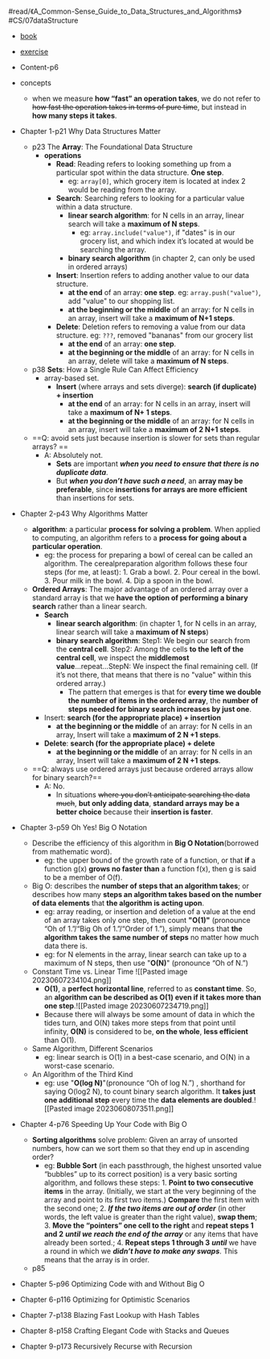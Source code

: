 #read/《A_Common-Sense_Guide_to_Data_Structures_and_Algorithms》 #CS/07dataStructure 

- [book](https://usermanual.wiki/Document/A20Common20Sense20Guide20To20Data20Structures20And20Algorithms2020Jay20Wengrow.1281995573.pdf)
- [exercise](https://commonsensecomputerscience.com/old-site/index.html)

- Content-p6
- concepts
	- when we measure **how “fast” an operation takes**, we do not refer to ~~how fast the operation takes in terms of pure time~~, but instead in **how many steps it takes**.
- Chapter 1-p21 Why Data Structures Matter 
	- p23 The **Array**: The Foundational Data Structure
		- **operations**
			- **Read**: Reading refers to looking something up from a particular spot within the data structure. **One step**.
				- eg: `array[0]`, which grocery item is located at index 2 would be reading from the array.
			- **Search**: Searching refers to looking for a particular value within a data structure. 
				- **linear search algorithm**: for N cells in an array, linear search will take a **maximum of N steps**. 
					- eg: `array.include("value")`, if "dates" is in our grocery list, and which index it’s located at would be searching the array.
				- **binary search algorithm** (in chapter 2, can only be used in ordered arrays)
			- **Insert**: Insertion refers to adding another value to our data structure. 
				- **at the end** of an array: **one step**. eg: `array.push("value")`, add "value" to our shopping list.
				- **at the beginning or the middle** of an array: for N cells in an array, insert will take a **maximum of N+1 steps**.  
			- **Delete**: Deletion refers to removing a value from our data structure. eg: `???`, removed "bananas" from our grocery list
				- **at the end** of an array: **one step**. 
				- **at the beginning or the middle** of an array: for N cells in an array, delete will take a **maximum of N steps**.  
	- p38 **Sets**: How a Single Rule Can Affect Efficiency
		- array-based set.
			- **Insert** (where arrays and sets diverge): **search (if duplicate) + insertion**
				- **at the end** of an array: for N cells in an array, insert will take a **maximum of N+ 1 steps**. 
				- **at the beginning or the middle** of an array: for N cells in an array, insert will take a **maximum of 2 N+1 steps**. 
	- ==Q: avoid sets just because insertion is slower for sets than regular arrays? ==
		- A: Absolutely not. 
			- **Sets** are important ***when you need to ensure that there is no duplicate data***. 
			- But ***when you don’t have such a need***, an **array may be preferable**, since **insertions for arrays are more efficient** than insertions for sets.
- Chapter 2-p43 Why Algorithms Matter 
	- **algorithm**: a particular **process for solving a problem**. When applied to computing, an algorithm refers to a **process for going about a particular operation**.
		- eg: the process for preparing a bowl of cereal can be called an algorithm. The cerealpreparation algorithm follows these four steps (for me, at least): 1. Grab a bowl. 2. Pour cereal in the bowl. 3. Pour milk in the bowl. 4. Dip a spoon in the bowl.
	- **Ordered Arrays**: The major advantage of an ordered array over a standard array is that we **have the option of performing a binary search** rather than a linear search.
		- **Search**
			- **linear search algorithm**: (in chapter 1, for N cells in an array, linear search will take a **maximum of N steps**)				
			- **binary search algorithm**: Step1: We begin our search from the **central cell**. Step2: Among the cells **to the left of the central cell**, we inspect the **middlemost value**...repeat...StepN: We inspect the final remaining cell. (If it’s not there, that means that there is no "value" within this ordered array.)
				- The pattern that emerges is that for **every time we double the number of items in the ordered array**, the **number of steps needed for binary search increases by just one**.
		- Insert: **search (for the appropriate place) + insertion**
			- **at the beginning or the middle** of an array: for N cells in an array, Insert will take a **maximum of 2 N +1 steps**. 
		- **Delete**: **search (for the appropriate place) + delete**
			- **at the beginning or the middle** of an array: for N cells in an array, Insert will take a **maximum of 2 N +1 steps**.
	- ==Q: always use ordered arrays just because ordered arrays allow for binary search?==
		- A: No.
			- In situations ~~where you don’t anticipate searching the data much~~, **but only adding data**, **standard arrays may be a better choice** because their **insertion is faster**.
- Chapter 3-p59 Oh Yes! Big O Notation
	- Describe the efficiency of this algorithm in **Big O Notation**(borrowed from mathematic word).
		- eg: the upper bound of the growth rate of a function, or that **if** a function g(x) **grows no faster than** a function f(x), then g is said to be a member of O(f).
	- Big O: describes the **number of steps that an algorithm takes**; or describes how many **steps an algorithm takes based on the number of data elements** that **the algorithm is acting upon**.
		- eg: array reading, or insertion and deletion of a value at the end of an array takes only one step, then count **"O(1)"** (pronounce “Oh of 1.”/“Big Oh of 1.”/“Order of 1.”), simply means that **the algorithm takes the same number of steps** no matter how much data there is.
		- eg: for N elements in the array, linear search can take up to a maximum of N steps, then use "**O(N)**" (pronounce “Oh of N.”)
	- Constant Time vs. Linear Time ![[Pasted image 20230607234104.png]]
		- **O(1)**, a **perfect horizontal line**, referred to as **constant time**. So, an **algorithm can be described as O(1) even if it takes more than one step**.![[Pasted image 20230607234719.png]] 
		- Because there will always be some amount of data in which the tides turn, and O(N) takes more steps from that point until infinity, **O(N)** is considered to be, **on the whole**, **less efficient** than O(1).
	- Same Algorithm, Different Scenarios
		- eg: linear search is O(1) in a best-case scenario, and O(N) in a worst-case scenario.
	- An Algorithm of the Third Kind
		- eg: use "**O(log N)**"(pronounce “Oh of log N.”) , shorthand for saying O(log2 N), to count binary search algorithm. It **takes just one additional step** every time the **data elements are doubled**.![[Pasted image 20230608073511.png]]
- Chapter 4-p76 Speeding Up Your Code with Big O
	- **Sorting algorithms** solve problem: Given an array of unsorted numbers, how can we sort them so that they end up in ascending order?
		- eg: **Bubble Sort** (in each passthrough, the highest unsorted value “bubbles” up to its correct position) is a very basic sorting algorithm, and follows these steps: 1. **Point to two consecutive items** in the array. (Initially, we start at the very beginning of the array and point to its first two items.) **Compare** the first item with the second one; 2. ***If the two items are out of order*** (in other words, the left value is greater than the right value), **swap them**; 3. **Move the “pointers” one cell to the right** and **repeat steps 1 and 2** ***until we reach the end of the array*** or any items that have already been sorted.; 4. **Repeat steps 1 through 3** ***until*** we have a round in which we ***didn’t have to make any swaps***. This means that the array is in order.
	- p85
- Chapter 5-p96 Optimizing Code with and Without Big O
- Chapter 6-p116 Optimizing for Optimistic Scenarios
- Chapter 7-p138 Blazing Fast Lookup with Hash Tables
- Chapter 8-p158 Crafting Elegant Code with Stacks and Queues
- Chapter 9-p173 Recursively Recurse with Recursion